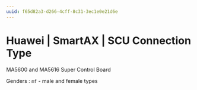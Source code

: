 ```yaml
---
uuid: f65d82a3-d266-4cff-8c31-3ec1e0e21d6e
---
```

# Huawei | SmartAX | SCU Connection Type

MA5600 and MA5616 Super Control Board

Genders
: `mf` - male and female types
